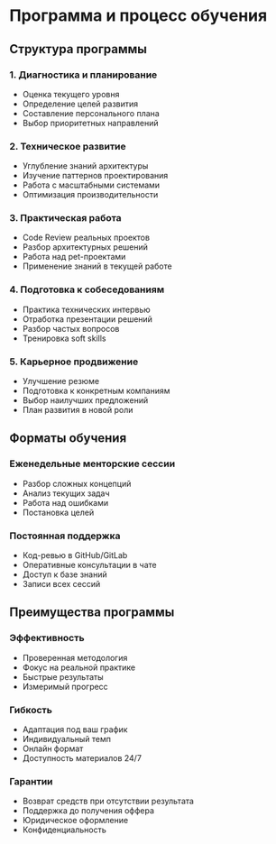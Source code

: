 # Программа и процесс обучения

## Структура программы

### 1. Диагностика и планирование
- Оценка текущего уровня
- Определение целей развития
- Составление персонального плана
- Выбор приоритетных направлений

### 2. Техническое развитие
- Углубление знаний архитектуры
- Изучение паттернов проектирования
- Работа с масштабными системами
- Оптимизация производительности

### 3. Практическая работа
- Code Review реальных проектов
- Разбор архитектурных решений
- Работа над pet-проектами
- Применение знаний в текущей работе

### 4. Подготовка к собеседованиям
- Практика технических интервью
- Отработка презентации решений
- Разбор частых вопросов
- Тренировка soft skills

### 5. Карьерное продвижение
- Улучшение резюме
- Подготовка к конкретным компаниям
- Выбор наилучших предложений
- План развития в новой роли

## Форматы обучения

### Еженедельные менторские сессии
- Разбор сложных концепций
- Анализ текущих задач
- Работа над ошибками
- Постановка целей

### Постоянная поддержка
- Код-ревью в GitHub/GitLab
- Оперативные консультации в чате
- Доступ к базе знаний
- Записи всех сессий

## Преимущества программы

### Эффективность
- Проверенная методология
- Фокус на реальной практике
- Быстрые результаты
- Измеримый прогресс

### Гибкость
- Адаптация под ваш график
- Индивидуальный темп
- Онлайн формат
- Доступность материалов 24/7

### Гарантии
- Возврат средств при отсутствии результата
- Поддержка до получения оффера
- Юридическое оформление
- Конфиденциальность